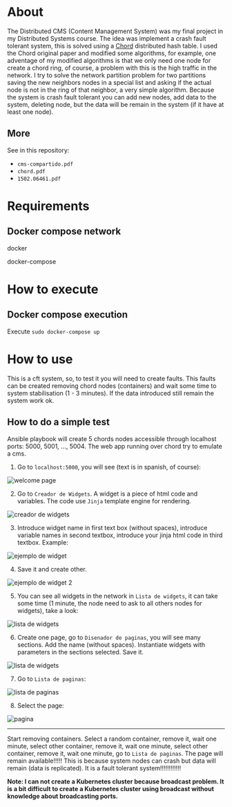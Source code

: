 # About

The Distributed CMS (Content Management System) was my final project in my Distributed Systems course. The
idea was implement a crash fault tolerant system, this is solved using a [Chord][1] distributed hash table. I used the Chord original paper and modified some algorithms, for example, one adventage of my modified algorithms is that we only need one node for create a chord ring, of course, a problem with this is the high traffic in the network. I try to solve the network partition problem for two partitions saving the new neighbors nodes in a special list and asking if the actual node is not in the ring of that neighbor, a very simple algorithm. Because the system is crash fault tolerant you can add new nodes, add data to the system, deleting node, but the data will be remain in the system (if it have at least one node).

## More

See in this repository:

- `cms-compartido.pdf`
- `chord.pdf`
- `1502.06461.pdf`

# Requirements

## Docker compose network

docker

docker-compose

# How to execute

## Docker compose execution

Execute `sudo docker-compose up`

# How to use

This is a cft system, so, to test it you will need to create faults. This faults can be created removing chord nodes (containers) and wait some time to system stabilisation (1 - 3 minutes). If the data introduced still remain the system work ok.

## How to do a simple test

Ansible playbook will create 5 chords nodes accessible through localhost ports:
5000, 5001, ..., 5004. The web app running over chord try to emulate a cms.

1. Go to `localhost:5000`, you will see (text is in spanish, of course):

![welcome page](/images/welcome.png)

2. Go to `Creador de Widgets`. A widget is a piece of html code and variables. The code use `Jinja` template engine for rendering.

![creador de widgets](/images/creador-de-widgets.png)

3. Introduce widget name in first text box (without spaces), introduce variable names in second textbox, introduce your jinja html code in third textbox. Example:

![ejemplo de widget](/images/widget-example.png)

4. Save it and create other.

![ejemplo de widget 2](/images/widget-example2.png)

5. You can see all widgets in the network in `Lista de widgets`, it can take some time (1 minute, the node need to ask to all others nodes for widgets), take a look:

![lista de widgets](/images/widgets-list.png)

6. Create one page, go to `Disenador de paginas`, you will see many sections. Add the name (without spaces). Instantiate widgets with parameters in the sections selected. Save it.

![lista de widgets](/images/creating-ray-page.png)

7. Go to `Lista de paginas`:

![lista de paginas](/images/pages-list.png)

8. Select the page:

![pagina](/images/ray-page.png)

---

Start removing containers. Select a random container, remove it, wait one minute, select other container, remove it, wait one minute, select other container, remove it, wait one minute, go to `Lista de paginas`. The page will remain available!!!!! This is because system nodes can crash but data will remain (data is replicated). It is a fault tolerant system!!!!!!!!!!!!

**Note: I can not create a Kubernetes cluster because broadcast problem. It is a bit difficult to create a Kubernetes cluster using broadcast without knowledge about broadcasting ports.**

[1]: https://en.wikipedia.org/wiki/Chord_(peer-to-peer)#:~:text=In%20computing%2C%20Chord%20is%20a,to%2Dpeer%20distributed%20hash%20table.&text=Chord%20specifies%20how%20keys%20are,node%20responsible%20for%20that%20key.